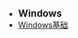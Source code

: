 - <font style="font-weight:bold;font-size:17px;">Windows</font>
- [Windows基础](运维/Windows/Windows基础)

